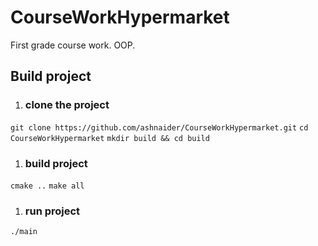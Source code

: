 # CourseWorkHypermarket
First grade course work. OOP.

## Build project
1. ### clone the project
`git clone https://github.com/ashnaider/CourseWorkHypermarket.git`
`cd CourseWorkHypermarket`
`mkdir build && cd build`
1. ### build project
`cmake ..`
`make all`
1. ### run project
`./main`
